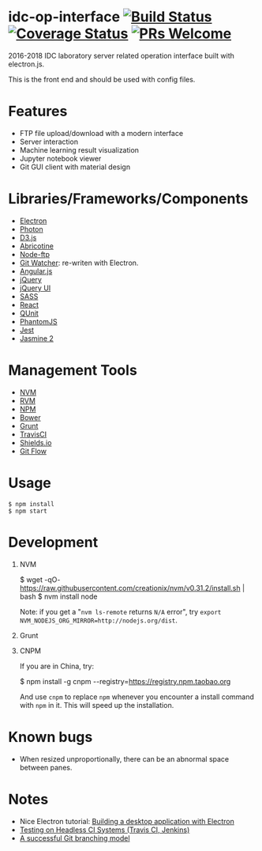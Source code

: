# idc-op-interface [![Build Status](https://img.shields.io/travis/HustLion/idc-op-interface.svg?branch=master?style=plastic)](https://travis-ci.org/HustLion/idc-op-interface) [![Coverage Status](https://img.shields.io/coveralls/HustLion/idc-op-interface/badge.svg?branch=master?style=plastic)](https://coveralls.io/github/HustLion/idc-op-interface?branch=master) [![PRs Welcome](https://img.shields.io/badge/PRs-welcome-brightgreen.svg)](CONTRIBUTING.md#pull-requests)
2016-2018 IDC laboratory server related operation interface built with electron.js.

This is the front end and should be used with config files.


# Features

- FTP file upload/download with a modern interface
- Server interaction
- Machine learning result visualization
- Jupyter notebook viewer
- Git GUI client with material design


# Libraries/Frameworks/Components

- [Electron](http://electron.atom.io/)
- [Photon](http://photonkit.com/)
- [D3.js]()
- [Abricotine](http://abricotine.brrd.fr/)
- [Node-ftp](https://github.com/mscdex/node-ftp)
- [Git Watcher](https://github.com/demian85/git-watcher): re-writen with Electron.
- [Angular.js]()
- [jQuery]()
- [jQuery UI]()
- [SASS]()
- [React]()
- [QUnit]()
- [PhantomJS](http://phantomjs.org/)
- [Jest](https://facebook.github.io/jest)
- [Jasmine 2](http://jasmine.github.io/2.0/introduction.html)

# Management Tools

- [NVM]()
- [RVM]()
- [NPM]()
- [Bower]()
- [Grunt]()
- [TravisCI]()
- [Shields.io](https://img.shields.io)
- [Git Flow](https://github.com/nvie/gitflow)

# Usage

    $ npm install
    $ npm start

# Development

1. NVM

     $ wget -qO- https://raw.githubusercontent.com/creationix/nvm/v0.31.2/install.sh | bash
     $ nvm install node


   Note: if you get a "`nvm ls-remote` returns `N/A` error", try `export
   NVM_NODEJS_ORG_MIRROR=http://nodejs.org/dist`.

2. Grunt

3. CNPM

   If you are in China, try:

    $ npm install -g cnpm --registry=https://registry.npm.taobao.org

   And use `cnpm` to replace `npm` whenever you encounter a install command with `npm` in it. This will speed up the installation.

# Known bugs

- When resized unproportionally, there can be an abnormal space between panes.

# Notes

- Nice Electron tutorial: [Building a desktop application with Electron](https://medium.com/developers-writing/building-a-desktop-application-with-electron-204203eeb658#.zgb8o8imm)
- [Testing on Headless CI Systems (Travis CI, Jenkins)](http://electron.atom.io/docs/tutorial/testing-on-headless-ci/)
- [A successful Git branching model](http://nvie.com/posts/a-successful-git-branching-model/)

